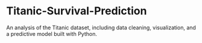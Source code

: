 # Titanic-Survival-Prediction
An analysis of the Titanic dataset, including data cleaning, visualization, and a predictive model built with Python.
